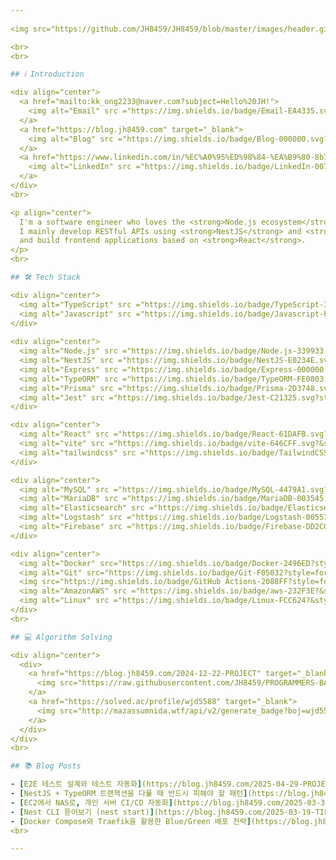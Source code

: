 ```yaml
---
  
<img src="https://github.com/JH8459/JH8459/blob/master/images/header.gif?raw=true"/>

<br>
<br>

## ℹ️ Introduction

<div align="center">
  <a href="mailto:kk_ong2233@naver.com?subject=Hello%20JH!">
    <img alt="Email" src ="https://img.shields.io/badge/Email-EA4335.svg?style=flat&logo=Gmail&logoColor=white"/>
  </a>
  <a href="https://blog.jh8459.com" target="_blank">
    <img alt="Blog" src ="https://img.shields.io/badge/Blog-000000.svg?style=flat&logo=Blogger&logoColor=white"/>
  </a>
  <a href="https://www.linkedin.com/in/%EC%A0%95%ED%98%84-%EA%B9%80-8b7a80237/" target="_blank">
    <img alt="LinkedIn" src ="https://img.shields.io/badge/LinkedIn-0071C5.svg?style=flat&logo=Inspire&logoColor=white"/>
  </a>
</div>
<br>

<p align="center">
  I'm a software engineer who loves the <strong>Node.js ecosystem</strong> and <strong>TypeScript</strong>.<br/>
  I mainly develop RESTful APIs using <strong>NestJS</strong> and <strong>Express</strong>,<br/>
  and build frontend applications based on <strong>React</strong>.
</p>
<br>

## 🛠 Tech Stack

<div align="center">
  <img alt="TypeScript" src ="https://img.shields.io/badge/TypeScript-3178C6.svg?style=for-the-badge&logo=TypeScript&logoColor=white"/>
  <img alt="Javascript" src ="https://img.shields.io/badge/Javascript-F7DF1E.svg?style=for-the-badge&logo=Javascript&logoColor=black"/>
</div>
  
<div align="center">
  <img alt="Node.js" src ="https://img.shields.io/badge/Node.js-339933.svg?style=for-the-badge&logo=Node.js&logoColor=white"/> 
  <img alt="NestJS" src ="https://img.shields.io/badge/NestJS-E0234E.svg?style=for-the-badge&logo=NestJS&logoColor=white"/> 
  <img alt="Express" src ="https://img.shields.io/badge/Express-000000.svg?style=for-the-badge&logo=Express&logoColor=white"/> 
  <img alt="TypeORM" src ="https://img.shields.io/badge/TypeORM-FE0803.svg?style=for-the-badge&logo=TypeORM&logoColor=white"/> 
  <img alt="Prisma" src ="https://img.shields.io/badge/Prisma-2D3748.svg?style=for-the-badge&logo=Prisma&logoColor=white"/> 
  <img alt="Jest" src ="https://img.shields.io/badge/Jest-C21325.svg?style=for-the-badge&logo=Jest&logoColor=white"/>
</div>

<div align="center">
  <img alt="React" src ="https://img.shields.io/badge/React-61DAFB.svg?&style=for-the-badge&logo=React&logoColor=black"/> 
  <img alt="vite" src ="https://img.shields.io/badge/vite-646CFF.svg?&style=for-the-badge&logo=vite&logoColor=white"/> 
  <img alt="tailwindcss" src ="https://img.shields.io/badge/TailwindCSS-06B6D4.svg?&style=for-the-badge&logo=TailwindCSS&logoColor=white"/>
</div>

<div align="center">
  <img alt="MySQL" src ="https://img.shields.io/badge/MySQL-4479A1.svg?&style=for-the-badge&logo=MySQL&logoColor=white"/> 
  <img alt="MariaDB" src ="https://img.shields.io/badge/MariaDB-003545.svg?&style=for-the-badge&logo=MariaDB&logoColor=white"/> 
  <img alt="Elasticsearch" src ="https://img.shields.io/badge/Elasticsearch-005571.svg?&style=for-the-badge&logo=Elasticsearch&logoColor=white"/> 
  <img alt="Logstash" src ="https://img.shields.io/badge/Logstash-005571.svg?&style=for-the-badge&logo=Logstash&logoColor=white"/> 
  <img alt="Firebase" src ="https://img.shields.io/badge/Firebase-DD2C00.svg?&style=for-the-badge&logo=Firebase&logoColor=white"/>
</div>

<div align="center">
  <img alt="Docker" src="https://img.shields.io/badge/Docker-2496ED?style=for-the-badge&logo=Docker&logoColor=white"/> 
  <img alt="Git" src="https://img.shields.io/badge/Git-F05032?style=for-the-badge&logo=Git&logoColor=white"/> 
  <img src="https://img.shields.io/badge/GitHub Actions-2088FF?style=for-the-badge&logo=githubactions&logoColor=white"> 
  <img alt="AmazonAWS" src ="https://img.shields.io/badge/aws-232F3E?&style=for-the-badge&logo=amazonwebservices&logoColor=white"/> 
  <img alt="Linux" src ="https://img.shields.io/badge/Linux-FCC624?&style=for-the-badge&logo=Linux&logoColor=black"/>
</div>
<br>

## 💻 Algorithm Solving

<div align="center">
  <div>
    <a href="https://blog.jh8459.com/2024-12-22-PROJECT" target="_blank">
      <img src="https://raw.githubusercontent.com/JH8459/PROGRAMMERS-BADGE/master/static/result.svg" width="40%"/>
    </a>
    <a href="https://solved.ac/profile/wjd5588" target="_blank">
      <img src="http://mazassumnida.wtf/api/v2/generate_badge?boj=wjd5588" width="40%"/>
    </a>
  </div>
</div>
<br>

## 📚 Blog Posts

- [E2E 테스트 설계와 테스트 자동화](https://blog.jh8459.com/2025-04-29-PROJECT/) - 2025.04.29
- [NestJS + TypeORM 트랜잭션을 다룰 때 반드시 피해야 할 패턴](https://blog.jh8459.com/2025-04-10-TIL/) - 2025.04.10
- [EC2에서 NAS로, 개인 서버 CI/CD 자동화](https://blog.jh8459.com/2025-03-31-PROJECT/) - 2025.03.31
- [Nest CLI 뜯어보기 (nest start)](https://blog.jh8459.com/2025-03-19-TIL/) - 2025.03.19
- [Docker Compose와 Traefik을 활용한 Blue/Green 배포 전략](https://blog.jh8459.com/2025-03-16-TIL/) - 2025.03.16
<br>

---
```


